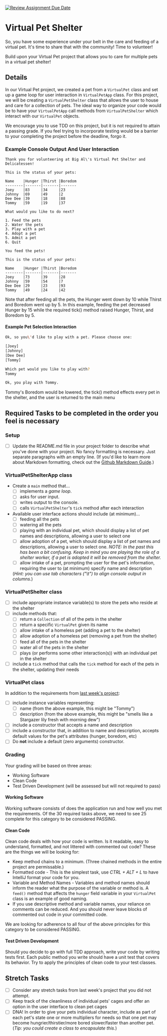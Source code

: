 [![Review Assignment Due Date](https://classroom.github.com/assets/deadline-readme-button-24ddc0f5d75046c5622901739e7c5dd533143b0c8e959d652212380cedb1ea36.svg)](https://classroom.github.com/a/QkTP2NC0)
# Virtual Pet Shelter

So, you have some experience under your belt in the care and feeding of a virtual pet. It's time to share that with the community! Time to volunteer! 

Build upon your Virtual Pet project that allows you to care for multiple pets in a virtual pet shelter!

## Details

In our Virtual Pet project, we created a pet from a `VirtualPet` class and set up a game loop for user interaction in `VirtualPetApp` class. For this project, we will be creating a `VirtualPetShelter` class that allows the user to house and care for a collection of pets. The ideal way to organize your code would be to have your `VirtualPetApp` call methods from `VirtualPetShelter` which interact with our `VirtualPet` objects. 

We encourage you to use TDD on this project, but it is not required to attain a passing grade. If you feel trying to incorporate testing would be a barrier to your completing the project before the deadline, forgo it. 

### Example Console Output And User Interaction

```
Thank you for volunteering at Big Al\'s Virtual Pet Shelter and Delicatessen!

This is the status of your pets:

Name	|Hunger	|Thirst	|Boredom
--------|-------|-------|-------
Joey	|83     |34     |23
Johnny	|69     |49     |2
Dee Dee	|39     |18     |88
Tommy	|59     |19     |37

What would you like to do next?

1. Feed the pets
2. Water the pets
3. Play with a pet
4. Adopt a pet
5. Admit a pet
6. Quit

You feed the pets!

This is the status of your pets:

Name	|Hunger	|Thirst	|Boredom
--------|-------|-------|-------
Joey	|73     |39     |28
Johnny	|59     |54     |7
Dee Dee	|29     |23     |93
Tommy	|49     |24     |42
```
Note that after feeding all the pets, the Hunger went down by 10 while Thirst and Boredom went up by 5. In this example, feeding the pet decreased Hunger by 15 while the required tick() method raised Hunger, Thirst, and Boredom by 5. 

#### Example Pet Selection Interaction

```bash
Ok, so you\'d like to play with a pet. Please choose one:

[Joey] 
[Johnny]
[Dee Dee]
[Tommy] 

Which pet would you like to play with?
Tommy

Ok, you play with Tommy.
```
Tommy's Boredom would be lowered, the tick() method effects every pet in the shelter, and the user is returned to the main menu

## Required Tasks to be completed in the order you feel is necessary

### Setup
- [ ] Update the README.md file in your project folder to describe what you've done with your project. No fancy formatting is necessary. Just separate paragraphs with an empty line. (If you'd like to learn more about Markdown formatting, check out the [Github Markdown Guide](https://guides.github.com/features/mastering-markdown/).)

### VirtualPetShelterApp class

- Create a `main` method that…
	- [ ] implements a *game loop*.
	- [ ] asks for user input.
	- [ ] writes output to the console.
	- [ ] calls `VirtualPetShelter`'s `tick` method after each interaction

- Available user interface actions should include (at minimum)…
	- [ ] feeding all the pets
	- [ ] watering all the pets
	- [ ] playing with an individual pet, which should display a list of pet names and descriptions, allowing a user to select one
	- [ ] allow adoption of a pet, which should display a list of pet names and descriptions, allowing a user to select one.  _NOTE: In the past this has been a bit confusing.  Keep in mind you are playing the role of a shelter worker, if a pet is adopted it will be removed from the shelter._
	- [ ] allow intake of a pet, prompting the user for the pet's information, requiring the user to (at minimum) specify name and description

	(*Hint: you can use tab characters ("\t") to align console output in columns.*)

### VirtualPetShelter class

- [ ] include appropriate instance variable(s) to store the pets who reside at the shelter
- [ ] include methods that:
	- [ ] return a `Collection` of all of the pets in the shelter
	- [ ] return a specific `VirtualPet` given its name
	- [ ] allow intake of a homeless pet (adding a pet to the shelter)
	- [ ] allow adoption of a homeless pet (removing a pet from the shelter)
	- [ ] feed all of the pets in the shelter
	- [ ] water all of the pets in the shelter
	- [ ] plays (or performs some other interaction(s)) with an individual pet in the shelter
- [ ] include a `tick` method that calls the `tick` method for each of the pets in the shelter, updating their needs

### VirtualPet class
	
In addition to the requirements from [last week's project](./virtual-pet):
- [ ] include instance variables representing:
	- [ ] name (from the above example, this might be "Tommy")
	- [ ] description (from the above example, this might be "smells like a Stargazer lily fresh with morning dew")
- [ ] include a constructor that accepts a name and description
- [ ] include a constructor that, in addition to name and description, accepts default values for the pet's attributes (hunger, boredom, etc)
- [ ] Do **not** include a default (zero arguments) constructor.
 
### Grading
Your grading will be based on three areas:
- Working Software
- Clean Code
- Test Driven Development (will be assessed but will not required to pass) 

#### Working Software
Working software consists of does the application run and how well you met the requirements.  Of the 30 required tasks above, we need to see 25 complete for this category to be considered PASSING.

#### Clean Code
Clean code deals with how your code is written.  Is it readable, easy to understand, formatted, and not littered with commented out code?   These are the things we will be looking for:

- Keep method chains to a minimum. (Three chained methods in the entire project are permissable.)
- Formatted code - This is the simplest task, use _CTRL + ALT + L_ to have IntelliJ format your code for you.
- Variable and Method Names - Variables and method names should inform the reader what the purpose of the variable or method is.  A `feed()` method that affects the `hunger` field variable in your `VirtualPet` class is an example of good naming.
- If you use descriptive method and variable names, your reliance on comments can be reduced.  And you should never leave blocks of commented out code in your committed code. 


We are looking for adherence to all four of the above principles for this category to be considered PASSING.

#### Test Driven Development 
Should you decide to go with full TDD approach, write your code by writing tests first.  Each public method you write should have a unit test that covers its behavior.  Try to apply the principles of clean code to your test classes. 

## Stretch Tasks

- [ ] Consider any stretch tasks from last week's project that you did not attempt.
- [ ] Keep track of the cleanliness of individual pets' cages and offer an option in the user interface to clean pet cages
- [ ] DNA! In order to give your pets individual character, include as part of each pet's state one or more multipliers for needs so that one pet may become hungrier/thirstier/more bored slower/faster than another pet. (*Tip: you could create a class to encapsulate this.*)
